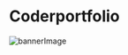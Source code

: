 # Coderportfolio
![bannerImage](https://github.com/jayalakshmi2002/Coderportfolio/assets/109849480/d2be902b-dba6-4d93-9bdd-5ea0a6801cab)
